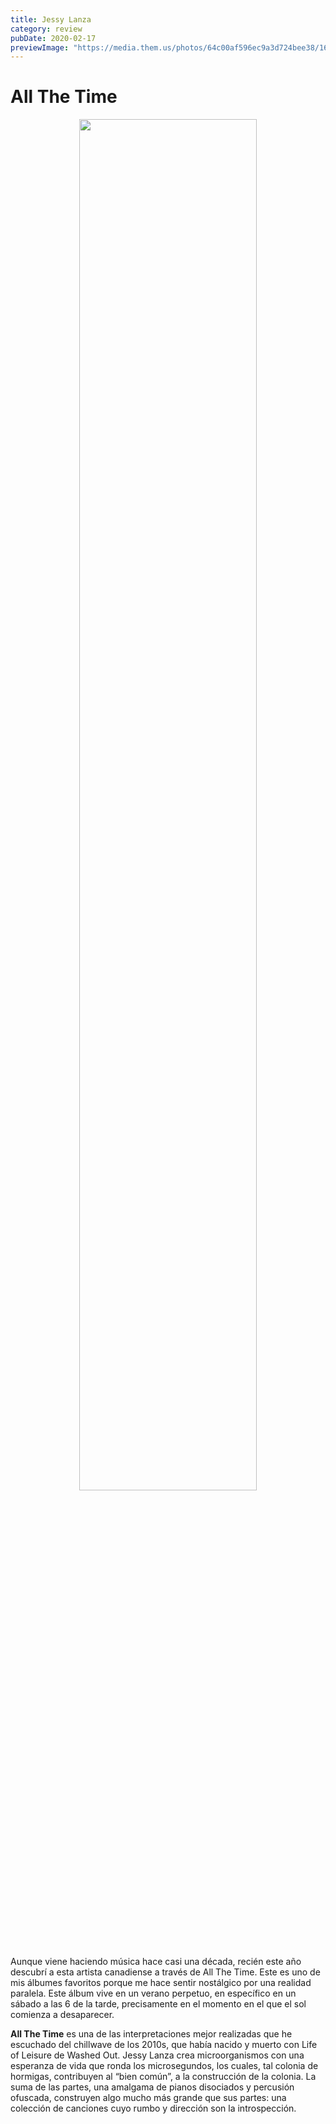 ```yaml
---
title: Jessy Lanza
category: review
pubDate: 2020-02-17
previewImage: "https://media.them.us/photos/64c00af596ec9a3d724bee38/16:9/w_2560%2Cc_limit/jessy-lanza_header.jpg"
---
```


# All The Time

<center>
<img
style="width:75%"
src="https://f4.bcbits.com/img/a3307067049_5.jpg">
</center>

Aunque viene haciendo música hace casi una década, recién este año descubrí a esta artista canadiense a través de All The Time. Este es uno de mis álbumes favoritos porque me hace sentir nostálgico por una realidad paralela. Este álbum vive en un verano perpetuo, en específico en un sábado a las 6 de la tarde, precisamente en el momento en el que el sol comienza a desaparecer. 

**All The Time** es una de las interpretaciones mejor realizadas que he escuchado del chillwave de los 2010s, que había nacido y muerto con Life of Leisure de Washed Out. Jessy Lanza crea microorganismos con una esperanza de vida que ronda los microsegundos, los cuales, tal colonia de hormigas, contribuyen al “bien común”, a la construcción de la colonia. La suma de las partes, una amalgama de pianos disociados y percusión ofuscada, construyen algo mucho más grande que sus partes: una colección de canciones cuyo rumbo y dirección son la introspección.

